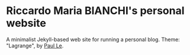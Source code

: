 # Riccardo Maria BIANCHI's personal website


A minimalist Jekyll-based web site for running a personal blog. Theme: "Lagrange", by [Paul Le](https://lenpaul.github.io/Lagrange/).

<!-- ![alt text](https://cloud.githubusercontent.com/assets/8409329/21747617/7ef0e18e-d53a-11e6-8f90-8bb14b62ba20.jpg "Lagrange Demo Image") -->
